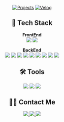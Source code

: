 <div align="center">

[![Projects](https://img.shields.io/badge/Notion-000000?style=flat&logo=notion&logoColor=white)](https://www.notion.so/14942e3422b380ebab99e7bb8ae11933)
[![Velog](https://img.shields.io/badge/velog-20C997?style=flat&logo=velog&logoColor=white)](https://velog.io/@ctndl/posts)

## 🤖 Tech Stack
**FrontEnd**  
<img src="https://img.shields.io/badge/JavaScript-F7DF1E?style=flat&logo=javascript&logoColor=black"/> 
<img src="https://img.shields.io/badge/React-61DAFB?style=flat&logo=react&logoColor=black"/>

**BackEnd**  
<img src="https://img.shields.io/badge/Java-007396?style=flat&logo=openJDK&logoColor=white"/> 
<img src="https://img.shields.io/badge/Springboot-6DB33F?style=flat&logo=Springboot&logoColor=white"/> 
<img src="https://img.shields.io/badge/Python-3776AB?style=flat&logo=Python&logoColor=white"/> 
<img src="https://img.shields.io/badge/FastAPI-009688?style=flat&logo=fastapi&logoColor=white"/> 
<img src="https://img.shields.io/badge/Pandas-150458?style=flat&logo=Pandas&logoColor=white"/> 
<img src="https://img.shields.io/badge/Mysql-4479A1?style=flat&logo=mysql&logoColor=white"/> 
<img src="https://img.shields.io/badge/Postgresql-4169E1?style=flat&logo=postgresql&logoColor=white"/>
<img src="https://img.shields.io/badge/Docker-2496ED?style=flat&logo=docker&logoColor=white"/> 
<img src="https://img.shields.io/badge/AWS-232F3E?style=flat&logo=amazonaws&logoColor=white"/>

## 🛠️ Tools 
<img src="https://img.shields.io/badge/Jira-0052CC?style=flat&logo=jira&logoColor=white"/> 
<img src="https://img.shields.io/badge/Slack-4A154B?style=flat&logo=slack&logoColor=white"/> 
<img src="https://img.shields.io/badge/Notion-000000?style=flat&logo=notion&logoColor=white"/>

## 👋🏻 Contact Me
<a href="mailto:choisui821@gmail.com">
  <img src="https://img.shields.io/badge/Gmail-D14836?style=flat&logo=gmail&logoColor=white"/>
</a> 
<a href="https://velog.io/@ctndl/posts">
  <img src="https://img.shields.io/badge/Velog-20C997?style=flat&logo=velog&logoColor=white"/>
</a> 
<a href="https://www.notion.so/14942e3422b380ebab99e7bb8ae11933">
  <img src="https://img.shields.io/badge/Notion-000000?style=flat&logo=notion&logoColor=white"/>
</a>

</div>
